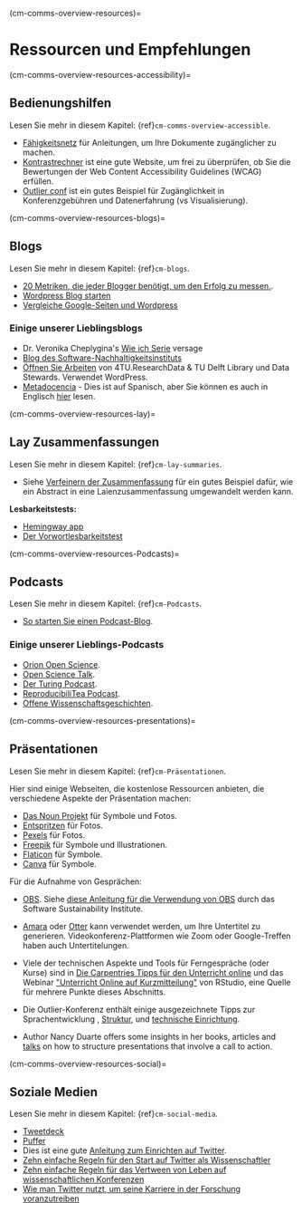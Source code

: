 (cm-comms-overview-resources)=
# Ressourcen und Empfehlungen

(cm-comms-overview-resources-accessibility)=
## Bedienungshilfen

Lesen Sie mehr in diesem Kapitel: {ref}`cm-comms-overview-accessible`.

* [Fähigkeitsnetz](https://abilitynet.org.uk/) für Anleitungen, um Ihre Dokumente zugänglicher zu machen.
* [Kontrastrechner](https://contrastchecker.com/) ist eine gute Website, um frei zu überprüfen, ob Sie die Bewertungen der Web Content Accessibility Guidelines (WCAG) erfüllen.
* [Outlier conf](https://www.outlierconf.com/) ist ein gutes Beispiel für Zugänglichkeit in Konferenzgebühren und Datenerfahrung (vs Visualisierung).

(cm-comms-overview-resources-blogs)=
## Blogs

Lesen Sie mehr in diesem Kapitel: {ref}`cm-blogs`.

* [20 Metriken, die jeder Blogger benötigt, um den Erfolg zu messen.](https://www.dreamhost.com/blog/metrics-every-blogger-needs-to-track/).
* [Wordpress Blog starten](https://www.podcastinsights.com/start-a-wordpress-blog/)
* [Vergleiche Google-Seiten und Wordpress](https://superbwebsitebuilders.com/google-sites-vs-wordpress)

### Einige unserer Lieblingsblogs
* Dr. Veronika Cheplygina's [Wie ich Serie](https://veronikach.com/failure/) versage
* [Blog des Software-Nachhaltigkeitsinstituts](https://www.software.ac.uk/blog)
* [Öffnen Sie Arbeiten](https://openworking.wordpress.com/) von 4TU.ResearchData & TU Delft Library und Data Stewards. Verwendet WordPress.
* [Metadocencia](https://metadocencia.netlify.app/post/) - Dies ist auf Spanisch, aber Sie können es auch in Englisch [hier](https://metadocencia.netlify.app/en/post/) lesen.

(cm-comms-overview-resources-lay)=
## Lay Zusammenfassungen

Lesen Sie mehr in diesem Kapitel: {ref}`cm-lay-summaries`.

* Siehe  [Verfeinern der Zusammenfassung](https://bitesizebio.com/10871/perfecting-that-lay-summary/) für ein gutes Beispiel dafür, wie ein Abstract in eine Laienzusammenfassung umgewandelt werden kann.

**Lesbarkeitstests:**
* [Hemingway app](http://www.hemingwayapp.com/)
* [Der Vorwortlesbarkeitstest](http://thefirstword.co.uk/readabilitytest/)


(cm-comms-overview-resources-Podcasts)=
## Podcasts

Lesen Sie mehr in diesem Kapitel: {ref}`cm-Podcasts`.

* [So starten Sie einen Podcast-Blog](https://www.podcastinsights.com/start-a-podcast/?gclid=CjwKCAiA9vOABhBfEiwATCi7GNV7zJl0tHaVkW-7DCjVdAwGa4q0vbaXB44xsSBHp7YBO8K6pH0syBoCVtUQAvD_BwE).

### Einige unserer Lieblings-Podcasts
* [Orion Open Science](https://www.orion-openscience.eu/publications/training-materials/201902/podcasts).
* [Open Science Talk](https://soundcloud.com/opensciencetalk).
* [Der Turing Podcast](https://www.turing.ac.uk/news/turing-podcast).
* [ReproducibiliTea Podcast](https://soundcloud.com/reproducibilitea).
* [Offene Wissenschaftsgeschichten](https://podcasts.apple.com/gb/podcast/open-science-stories/id1547403532).

(cm-comms-overview-resources-presentations)=
## Präsentationen

Lesen Sie mehr in diesem Kapitel: {ref}`cm-Präsentationen`.

Hier sind einige Webseiten, die kostenlose Ressourcen anbieten, die verschiedene Aspekte der Präsentation machen:

* [Das Noun Projekt](https://thenounproject.com) für Symbole und Fotos.
* [Entspritzen](https://unsplash.com) für Fotos.
* [Pexels](https://www.pexels.com) für Fotos.
* [Freepik](https://www.freepik.com/free-photos-vectors/english) für Symbole und Illustrationen.
* [Flaticon](https://www.flaticon.com/free-icons/english) für Symbole.
* [Canva](https://www.canva.com) für Symbole.

Für die Aufnahme von Gesprächen:
* [OBS](https://obsproject.com). Siehe [diese Anleitung für die Verwendung von OBS](https://software.ac.uk/fellowship-programme/2019/application-video-guide) durch das Software Sustainability Institute.
* [Amara](https://amara.org) oder [Otter](https://otter.ai/) kann verwendet werden, um Ihre Untertitel zu generieren. Videokonferenz-Plattformen wie Zoom oder Google-Treffen haben auch Untertitelungen.

* Viele der technischen Aspekte und Tools für Ferngespräche (oder Kurse) sind in [Die Carpentries Tipps für den Unterricht online](https://carpentries.org/blog/2020/03/tips-for-teaching-online/) und das Webinar ["Unterricht Online auf Kurzmitteilung"](https://rstd.io/teach-online-2020) von RStudio, eine Quelle für mehrere Punkte dieses Abschnitts.

* Die Outlier-Konferenz enthält einige ausgezeichnete Tipps zur Sprachentwicklung [](https://docs.google.com/presentation/d/1VltGZmwfFcqwJ_pMwNx-ECfhgtl0dhxYC99qM5xnV-U/), [Struktur](https://docs.google.com/presentation/d/1XyFdpqjlvXd_8kIl3dJFHhGTcywX0tayQtHXXYUi9DQ/), und [technische Einrichtung](https://https://docs.google.com/presentation/d/1ZLrVBs5Zt9_DDu2TYUN3CzsEr1WiMXbwj-AP5m9Rbhc/).

* Author Nancy Duarte offers some insights in her books, articles and [talks](https://://www.ted.com/talks/nancy_duarte_the_secret_structure_of_great_talks?) on how to structure presentations that involve a call to action.

(cm-comms-overview-resources-social)=
## Soziale Medien

Lesen Sie mehr in diesem Kapitel: {ref}`cm-social-media`.

* [Tweetdeck](https://tweetdeck.twitter.com/)
* [Puffer](https://buffer.com/)
* Dies ist eine gute [Anleitung zum Einrichten auf Twitter](https://www.wired.com/story/how-to-setup-twitter-search-hashtag-and-login-help/).
* [Zehn einfache Regeln für den Start auf Twitter als Wissenschaftler](https://journals.plos.org/ploscompbiol/article?id=10.1371/journal.pcbi.1007513)
* [Zehn einfache Regeln für das Vertween von Leben auf wissenschaftlichen Konferenzen](https://journals.plos.org/ploscompbiol/article?id=10.1371/journal.pcbi.1003789)
* [Wie man Twitter nutzt, um seine Karriere in der Forschung voranzutreiben](https://www.nature.com/articles/d41586-019-00535-w)

